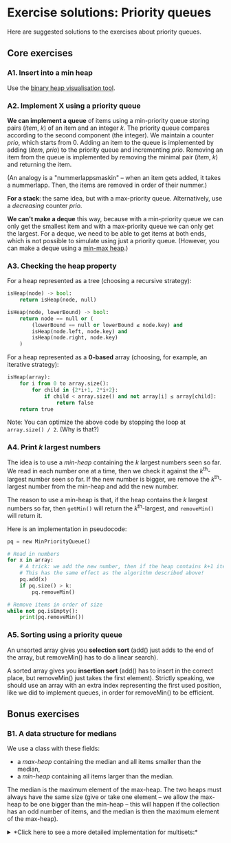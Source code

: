 # Exercise solutions: Priority queues

Here are suggested solutions to the exercises about priority queues.

## Core exercises

### A1. Insert into a min heap

Use the [binary heap visualisation tool](https://chalmersgu-data-structure-courses.github.io/dsvis/prioqueues.html?algorithm=BinaryHeap).

### A2. Implement X using a priority queue

**We can implement a queue** of items using a min-priority queue storing pairs (*item*, *k*) of an item and an integer *k*.
The priority queue compares according to the second component (the integer).
We maintain a counter *prio*, which starts from 0.
Adding an item to the queue is implemented by adding (*item*, *prio*) to the priority queue and incrementing *prio*.
Removing an item from the queue is implemented by removing the minimal pair (*item*, *k*) and returning the item.

(An analogy is a "nummerlappsmaskin" – when an item gets added, it takes a nummerlapp. Then, the items are removed in order of their nummer.)

**For a stack**: the same idea, but with a max-priority queue.
Alternatively, use a *decreasing* counter *prio*.

**We can't make a deque** this way, because with a min-priority queue we can only get the smallest item and with a max-priority queue we can only get the largest.
For a deque, we need to be able to get items at both ends, which is not possible to simulate using just a priority queue.
(However, you can make a deque using a [min-max heap](https://en.wikipedia.org/wiki/Min-max_heap).)

### A3. Checking the heap property

For a heap represented as a tree (choosing a recursive strategy):

```python
isHeap(node) -> bool:
    return isHeap(node, null)

isHeap(node, lowerBound) -> bool:
    return node == null or (
        (lowerBound == null or lowerBound ≤ node.key) and
        isHeap(node.left, node.key) and
        isHeap(node.right, node.key)
    )
```

For a heap represented as a **0-based** array (choosing, for example, an iterative strategy):

```python
isHeap(array):
    for i from 0 to array.size():
        for child in {2*i+1, 2*i+2}:
            if child < array.size() and not array[i] ≤ array[child]:
                return false
    return true
```

Note:
You can optimize the above code by stopping the loop at `array.size() / 2`.
(Why is that?)

### A4. Print *k* largest numbers

The idea is to use a *min-heap* containing the *k* largest numbers seen so far.
We read in each number one at a time, then we check it against the *k*<sup>th</sup>-largest number seen so far.
If the new number is bigger, we remove the *k*<sup>th</sup>-largest number from the min-heap and add the new number.

The reason to use a min-heap is that, if the heap contains the *k* largest numbers so far, then `getMin()` will return the *k*<sup>th</sup>-largest, and `removeMin()` will return it.

Here is an implementation in pseudocode:

```python
pq = new MinPriorityQueue()

# Read in numbers
for x in array:
    # A trick: we add the new number, then if the heap contains k+1 items we remove the smallest.
    # This has the same effect as the algorithm described above!
    pq.add(x)
    if pq.size() > k:
        pq.removeMin()

# Remove items in order of size
while not pq.isEmpty():
    print(pq.removeMin())
```

### A5. Sorting using a priority queue

An unsorted array gives you **selection sort** (add() just adds to the end of the array, but removeMin() has to do a linear search).

A sorted array gives you **insertion sort** (add() has to insert in the correct place, but removeMin() just takes the first element).
Strictly speaking, we should use an array with an extra index representing the first used position, like we did to implement queues, in order for removeMin() to be efficient.

## Bonus exercises

### B1. A data structure for medians

We use a class with these fields:

- a *max-heap* containing the median and all items smaller than the median,
- a *min-heap* containing all items larger than the median.

The median is the maximum element of the max-heap.
The two heaps must always have the same size (give or take one element – we allow the max-heap to be one bigger than the min-heap – this will happen if the collection has an odd number of items, and the median is then the maximum element of the max-heap).

<details markdown=block style="margin-bottom: 16px"><summary markdown=span>*Click here to see a more detailed implementation for multisets:*</summary>
```python
class MedianCollection
    // Contains the median and all items less than the median.
    // Size is either equal to or one more than secondHalf.size().
    firstHalf : MaxHeap

    // Contains all items greater than the median.
    secondHalf : MinHeap

    add(x):
        // Add the item to the correct heap, depending on whether it's less than the median or not.
        // Special case: If firstHalf is empty, then secondHalf must also be empty and so the collection is empty.
        // In that case, x will become the median and so we add it to firstHalf.
        if firstHalf.size() == 0 or x < getMedian():
            firstHalf.add(x)
        else:
            secondHalf.add(x)

        // Rebalance sizes if one of the heaps is too big.
        if firstHalf.size() > secondHalf.size()+1:
            secondHalf.add(firstHalf.removeMax())
        else if firstHalf.size() < secondHalf.size():
            firstHalf.add(secondHalf.removeMin())

    getMedian() -> Item:
        return firstHalf.getMax()

    removeMedian() -> Item:
        median = firstHalf.removeMax()
        // Rebalance sizes if firstHalf is now too small
        if firstHalf.size() < secondHalf.size():
            firstHalf.add(secondHalf.removeMin())
        return median
```
</details>

### B2. Implement a priority queue using a red-black BST

Use a red-black BST plus a field *currentMax* containing the current maximum item.
max() just returns *currentMax*.
All other operations update the red-black BST, search for the maximum item in the BST and update *currentMax* with that item.

### B3. Data structure with insert and min

Just have a single field *currentMin* containing the current minimum:

- `min()` returns *currentMin*
- `insert(x)` sets *currentMin* = x if x < *currentMin*
